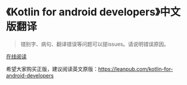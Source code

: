 # 《Kotlin for android developers》中文版翻译

> 错别字、病句、翻译错误等问题可以提issues。请说明错误原因。

 [在线阅读](SUMMARY.md)


希望大家购买正版，建议阅读英文原版：https://leanpub.com/kotlin-for-android-developers



